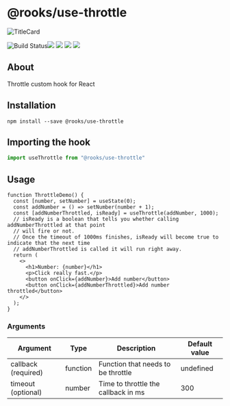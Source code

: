 # @rooks/use-throttle
![TitleCard](https://raw.githubusercontent.com/imbhargav5/rooks/HEAD/packages/throttle/title-card.svg)

![Build Status](https://github.com/imbhargav5/rooks/workflows/Node%20CI/badge.svg)![](https://img.shields.io/npm/v/@rooks/use-throttle/latest.svg) ![](https://img.shields.io/npm/l/@rooks/use-throttle.svg) ![](https://img.shields.io/npm/dt/@rooks/use-throttle.svg) ![](https://img.shields.io/david/imbhargav5/rooks.svg?path=packages%2Fthrottle)




## About 
Throttle custom hook for React

## Installation

```
npm install --save @rooks/use-throttle
```

## Importing the hook

```javascript
import useThrottle from "@rooks/use-throttle"
```

## Usage

```jss
function ThrottleDemo() {
  const [number, setNumber] = useState(0);
  const addNumber = () => setNumber(number + 1);
  const [addNumberThrottled, isReady] = useThrottle(addNumber, 1000);
  // isReady is a boolean that tells you whether calling addNumberThrottled at that point
  // will fire or not.
  // Once the timeout of 1000ms finishes, isReady will become true to indicate that the next time 
  // addNumberThrottled is called it will run right away.
  return (
    <>
      <h1>Number: {number}</h1>
      <p>Click really fast.</p>
      <button onClick={addNumber}>Add number</button>
      <button onClick={addNumberThrottled}>Add number throttled</button>
    </>
  );
}
```


### Arguments

| Argument            | Type     | Description                         | Default value |
| ------------------- | -------- | ----------------------------------- | ------------- |
| callback (required) | function | Function that needs to be throttle  | undefined     |
| timeout (optional)  | number   | Time to throttle the callback in ms | 300           |

